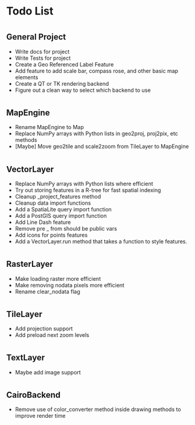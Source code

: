 Todo List
===
#

## General Project
* Write docs for project
* Write Tests for project
* Create a Geo Referenced Label Feature
* Add feature to add scale bar, compass rose, and other basic map elements
* Create a QT or TK rendering backend
* Figure out a clean way to select which backend to use
#


## MapEngine
* Rename MapEngine to Map
* Replace NumPy arrays with Python lists in geo2proj, proj2pix, etc methods
* [Maybe] Move geo2tile and scale2zoom from TileLayer to MapEngine
#


## VectorLayer
* Replace NumPy arrays with Python lists where efficient
* Try out storing features in a R-tree for fast spatial indexing
* Cleanup _project_features method
* Cleanup data import functions
* Add a SpatiaLite query import function 
* Add a PostGIS query import function 
* Add Line Dash feature
* Remove pre _ from should be public vars
* Add icons for points features
* Add a VectorLayer.run method that takes a function to style features.
#


## RasterLayer
* Make loading raster more efficient
* Make removing nodata pixels more efficient
* Rename clear_nodata flag
#


## TileLayer
* Add projection support
* Add preload next zoom levels
#


## TextLayer
* Maybe add image support
#


## CairoBackend
* Remove use of color_converter method inside drawing methods to improve render time
#